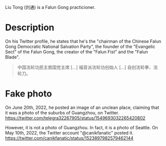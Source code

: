Liu Tong (刘通) is a Falun Gong practicioner.

# Description
On his Twitter profile, he states that he's the "chairman of the Chinese Falun Gong Democratic National Salvation Party", the founder of the "Evangelic Sect" of the Falun Gong, the creator of the "Falun Fist" and the "Falun Blade".
> 中国法轮功民主救国党主席 [...] 福音派法轮功创始人 [...] 自创法轮拳、法轮刀。

# Fake photo
On June 20th, 2022, he posted an image of an unclean place, claiming that it was a photo of the suburbs of Guangzhou, on Twitter.
https://twitter.com/telegra32267905/status/1549693032265420802

However, it is not a photo of Guangzhou. In fact, it is a photo of Seattle. On May 10th, 2022, the Twitter account "@canikfanatic" posted it.
https://twitter.com/canikfanatic/status/1523897982579462144
